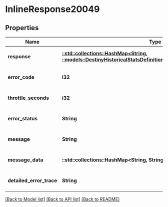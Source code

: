 # InlineResponse20049

## Properties
Name | Type | Description | Notes
------------ | ------------- | ------------- | -------------
**response** | [**::std::collections::HashMap<String, ::models::DestinyHistoricalStatsDefinitionsDestinyHistoricalStatsDefinition>**](Destiny.HistoricalStats.Definitions.DestinyHistoricalStatsDefinition.md) |  | [optional] [default to null]
**error_code** | **i32** |  | [optional] [default to null]
**throttle_seconds** | **i32** |  | [optional] [default to null]
**error_status** | **String** |  | [optional] [default to null]
**message** | **String** |  | [optional] [default to null]
**message_data** | **::std::collections::HashMap<String, String>** |  | [optional] [default to null]
**detailed_error_trace** | **String** |  | [optional] [default to null]

[[Back to Model list]](../README.md#documentation-for-models) [[Back to API list]](../README.md#documentation-for-api-endpoints) [[Back to README]](../README.md)


